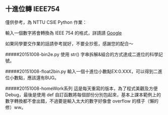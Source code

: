 ## 十進位轉 IEEE754
僅供參考，為 NTTU CSIE Python 作業：

輸入一個數字將會轉換為 IEEE 754 的格式，詳請請 [Google](https://www.google.com/?q=IEEE%20754)

如果同學要交作業的話請參考就好，不要全抄惹，感謝您的配合～

#####20151008-bin2e.py
使用 str() 字串拆解&組合的方式達成二進位的科學記號。



#####20151008-float2bin.py
輸入一個十進位小數點EX:0.XXX，可以得到二進位小數點，應該還有BUG。



#####20151008-homeWork系列
這是每天重寫的版本，為了程式美觀及方便 Debug，最後是使用 def 自訂函數將每個部份分別包起來，基本上課本範例上的數字轉換都不會出錯，不過要是輸入太大的數字好像會 overflow 的樣子（懶的修）ww。


